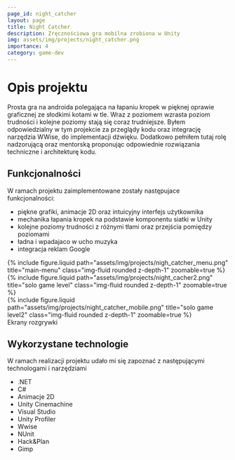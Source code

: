 ```yaml
---
page_id: night_catcher
layout: page
title: Night Catcher
description: Zręcznościowa gra mobilna zrobiona w Unity
img: assets/img/projects/night_catcher.png
importance: 4
category: game-dev
---
```



# Opis projektu

Prosta gra na androida polegająca na łapaniu kropek w pięknej oprawie graficznej ze słodkimi kotami w tle. Wraz z poziomem wzrasta poziom trudności i kolejne poziomy stają się coraz trudniejsze. Byłem odpowiedzialny w tym projekcie za przeglądy kodu oraz integrację narzędzia WWise, do implementacji dźwięku. Dodatkowo pełniłem tutaj rolę nadzorującą oraz mentorską proponując odpowiednie rozwiązania techniczne i architekturę kodu.

## Funkcjonalności

W ramach projektu zaimplementowane zostały następujace funkcjonalności:

- piękne grafiki, animacje 2D oraz intuicyjny interfejs użytkownika
- mechanika łapania kropek na podstawie komponentu siatki w Unity
- kolejne poziomy trudności z różnymi tłami oraz przejścia pomiędzy poziomami
- ładna i wpadajaco w ucho muzyka
- integracja reklam Google

<div class="row">
    <div class="col-sm mt-3 mt-md-0">
        {% include figure.liquid path="assets/img/projects/nigh_catcher_menu.png" title="main-menu" class="img-fluid rounded z-depth-1" zoomable=true %}
    </div>
     <div class="col-sm mt-3 mt-md-0">
        {% include figure.liquid  path="assets/img/projects/night_cacher2.png" title="solo game level" class="img-fluid rounded z-depth-1" zoomable=true %}
    </div>
    <div class="col-sm mt-3 mt-md-0">
        {% include figure.liquid path="assets/img/projects/night_catcher_mobile.png" title="solo game level2" class="img-fluid rounded z-depth-1" zoomable=true %}
    </div>
</div>
<div class="caption">
    Ekrany rozgrywki
</div>

## Wykorzystane technologie

W ramach realizacji projektu udało mi się zapoznać z następującymi technologami i narzędziami

- .NET
- C#
- Animacje 2D
- Unity Cinemachine
- Visual Studio
- Unity Profiler
- Wwise
- NUnit
- Hack&Plan
- Gimp
